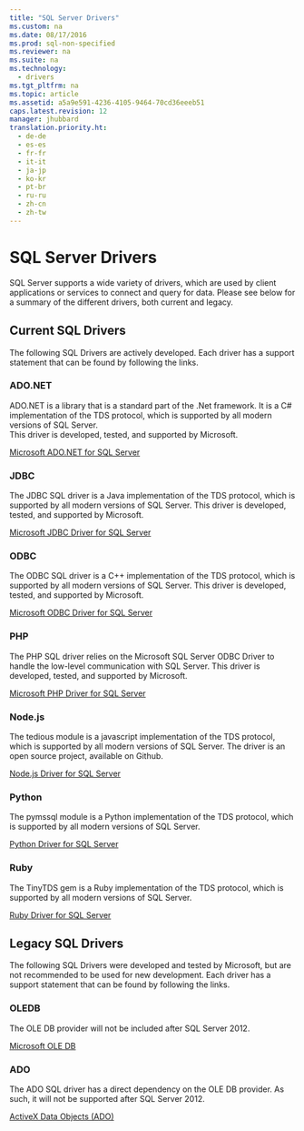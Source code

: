 ```yaml
---
title: "SQL Server Drivers"
ms.custom: na
ms.date: 08/17/2016
ms.prod: sql-non-specified
ms.reviewer: na
ms.suite: na
ms.technology: 
  - drivers
ms.tgt_pltfrm: na
ms.topic: article
ms.assetid: a5a9e591-4236-4105-9464-70cd36eeeb51
caps.latest.revision: 12
manager: jhubbard
translation.priority.ht: 
  - de-de
  - es-es
  - fr-fr
  - it-it
  - ja-jp
  - ko-kr
  - pt-br
  - ru-ru
  - zh-cn
  - zh-tw
---
```

# SQL Server Drivers
SQL Server supports a wide variety of drivers, which are used by client applications or services to connect and query for data.  Please see below for a summary of the different drivers, both current and legacy.  
  
## Current SQL Drivers  
 The following SQL Drivers are actively developed. Each driver has a support statement that can be found by following the links.  
  
### ADO.NET  
 ADO.NET is a library that is a standard part of the .Net framework.  It is a C# implementation of the TDS protocol, which is supported by all modern versions of SQL Server.    
                          This driver is developed, tested, and supported by Microsoft.  
  
 [Microsoft ADO.NET for SQL Server](../content/Microsoft-ADO.NET-for-SQL-Server.md)  
  
### JDBC  
 The JDBC SQL driver is a Java implementation of the TDS protocol, which is supported by all modern versions of SQL Server.  This driver is developed, tested, and supported by Microsoft.  
  
 [Microsoft JDBC Driver for SQL Server](../content/Microsoft-JDBC-Driver-for-SQL-Server.md)  
  
### ODBC  
 The ODBC SQL driver is a C++ implementation of the TDS protocol, which is supported by all modern versions of SQL Server.  This driver is developed, tested, and supported by Microsoft.  
  
 [Microsoft ODBC Driver for SQL Server](../content/Microsoft-ODBC-Driver-for-SQL-Server.md)  
  
### PHP  
 The PHP SQL driver relies on the Microsoft SQL Server ODBC Driver to handle the low-level communication with SQL Server.  This driver is developed, tested, and supported by Microsoft.  
  
 [Microsoft PHP Driver for SQL Server](../content/Microsoft-PHP-Driver-for-SQL-Server.md)  
  
### Node.js  
 The tedious module is a javascript implementation of the TDS protocol, which is supported by all modern versions of SQL Server.  The driver is an open source project, available on Github.  
  
 [Node.js Driver for SQL Server](../content/Node.js-Driver-for-SQL-Server.md)  
  
### Python  
 The pymssql module is a Python implementation of the TDS protocol, which is supported by all modern versions of SQL Server.  
  
 [Python Driver for SQL Server](../content/Python-Driver-for-SQL-Server.md)  
  
### Ruby  
 The TinyTDS gem is a Ruby implementation of the TDS protocol, which is supported by all modern versions of SQL Server.  
  
 [Ruby Driver for SQL Server](../content/Ruby-Driver-for-SQL-Server.md)  
  
## Legacy SQL Drivers  
 The following SQL Drivers were developed and tested by Microsoft, but are not recommended to be used for new development. Each driver has a support statement that can be found by following the links.  
  
### OLEDB  
 The OLE DB provider will not be included after SQL Server 2012.  
  
 [Microsoft OLE DB](https://msdn.microsoft.com/library/ms722784.aspx)  
  
### ADO  
 The ADO SQL driver has a direct dependency on the OLE DB provider.  As such, it will not be supported after SQL Server 2012.  
  
 [ActiveX Data Objects (ADO)](../content/ActiveX-Data-Objects--ADO-.md)